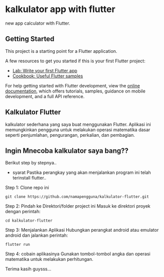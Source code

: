 # kalkulator app with flutter

new app calculator with Flutter.

## Getting Started

This project is a starting point for a Flutter application.

A few resources to get you started if this is your first Flutter project:

- [Lab: Write your first Flutter app](https://docs.flutter.dev/get-started/codelab)
- [Cookbook: Useful Flutter samples](https://docs.flutter.dev/cookbook)

For help getting started with Flutter development, view the
[online documentation](https://docs.flutter.dev/), which offers tutorials,
samples, guidance on mobile development, and a full API reference.


## Kalkulator Flutter
kalkulator sederhana yang saya buat menggunakan Flutter. Aplikasi ini memungkinkan pengguna untuk melakukan operasi matematika dasar seperti penjumlahan, pengurangan, perkalian, dan pembagian.

## Ingin Mnecoba kalkulator saya bang??
Berikut step by stepnya..

- syarat
Pastika perangkay yang akan menjalankan program ini telah terinstall flutter..

Step 1: Clone repo ini
```
git clone https://github.com/namapengguna/kalkulator-flutter.git
```
Step 2: Pindah ke Direktori/folder project ini
Masuk ke direktori proyek dengan perintah:
```
cd kalkulator-flutter
```
Step 3: Menjalankan Aplikasi
Hubungkan perangkat android atau emulator android dan jalankan perintah:
```
flutter run
```
Step 4: cobain aplikasinya
Gunakan tombol-tombol angka dan operasi matematika untuk melakukan perhitungan.

Terima kasih guysss...